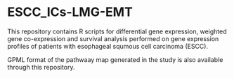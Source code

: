 # ESCC_ICs-LMG-EMT
This repository contains R scripts for differential gene expression, weighted gene co-expression and survival analysis performed on gene expression profiles of patients with esophageal squmous cell carcinoma (ESCC).  

GPML format of the pathwaay map generated in the study is also available through this repository.
